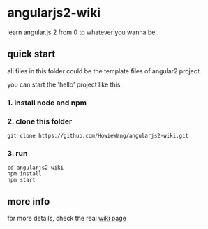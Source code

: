 # angularjs2-wiki
learn angular.js 2 from 0 to whatever you wanna be

## quick start

all files in this folder could be the template files of angular2 project.

you can start the 'hello' project like this:

### 1. install node and npm  
### 2. clone this folder  
`git clone https://github.com/HowieWang/angularjs2-wiki.git`

### 3. run

```
cd angularjs2-wiki
npm install 
npm start
``` 

## more info

for more details, check the real [wiki page](https://github.com/HowieWang/angularjs2-wiki/wiki)
